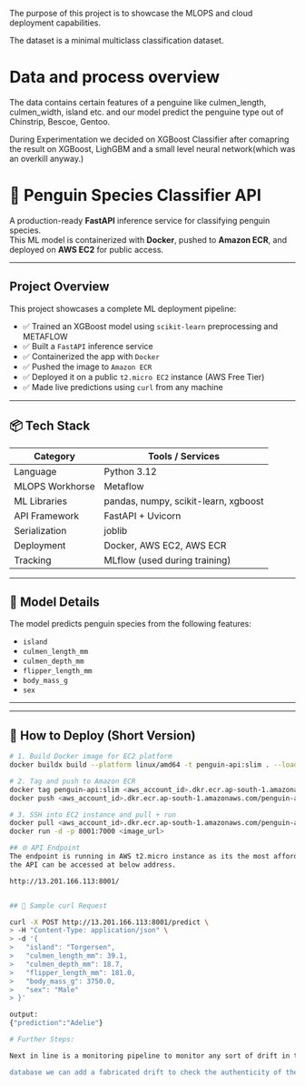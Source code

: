 The purpose of this project is to showcase the MLOPS and cloud deployment capabilities.

The dataset is a minimal multiclass classification dataset.

# Data and process overview 

The data contains certain features of a penguine like culmen_length, culmen_width, island etc. and our model 
predict the penguine type out of Chinstrip, Bescoe, Gentoo.

During Experimentation we decided on XGBoost Classifier after comapring the result on XGBoost, LighGBM 
and a small level neural network(which was an overkill anyway.) 

# 🐧 Penguin Species Classifier API

A production-ready **FastAPI** inference service for classifying penguin species.  
This ML model is containerized with **Docker**, pushed to **Amazon ECR**, and deployed on **AWS EC2** for public access.

---

## Project Overview

This project showcases a complete ML deployment pipeline:

- ✅ Trained an XGBoost model using `scikit-learn` preprocessing and METAFLOW 
- ✅ Built a `FastAPI` inference service
- ✅ Containerized the app with `Docker`
- ✅ Pushed the image to `Amazon ECR`
- ✅ Deployed it on a public `t2.micro EC2` instance (AWS Free Tier)
- ✅ Made live predictions using `curl` from any machine

---

## 📦 Tech Stack

| Category        | Tools / Services                     |
|----------------|---------------------------------------|
| Language        | Python 3.12   
| MLOPS Workhorse | Metaflow
| ML Libraries    | pandas, numpy, scikit-learn, xgboost |
| API Framework   | FastAPI + Uvicorn                    |
| Serialization   | joblib                               |
| Deployment      | Docker, AWS EC2, AWS ECR             |
| Tracking        | MLflow (used during training)        |


---

## 🧠 Model Details

The model predicts penguin species from the following features:

- `island`
- `culmen_length_mm`
- `culmen_depth_mm`
- `flipper_length_mm`
- `body_mass_g`
- `sex`

---


---

## 🔧 How to Deploy (Short Version)

```bash
# 1. Build Docker image for EC2 platform
docker buildx build --platform linux/amd64 -t penguin-api:slim . --load

# 2. Tag and push to Amazon ECR
docker tag penguin-api:slim <aws_account_id>.dkr.ecr.ap-south-1.amazonaws.com/penguin-api:slim
docker push <aws_account_id>.dkr.ecr.ap-south-1.amazonaws.com/penguin-api:slim

# 3. SSH into EC2 instance and pull + run
docker pull <aws_account_id>.dkr.ecr.ap-south-1.amazonaws.com/penguin-api:slim
docker run -d -p 8001:7000 <image_url>

## 🌐 API Endpoint
The endpoint is running in AWS t2.micro instance as its the most affordable and also enough for the project and dataset.
the API can be accessed at below address.

http://13.201.166.113:8001/


## 📮 Sample curl Request

curl -X POST http://13.201.166.113:8001/predict \
> -H "Content-Type: application/json" \
> -d '{
>   "island": "Torgersen",
>   "culmen_length_mm": 39.1,
>   "culmen_depth_mm": 18.7,
>   "flipper_length_mm": 181.0,
>   "body_mass_g": 3750.0,
>   "sex": "Male"
> }'

output: 
{"prediction":"Adelie"}

# Further Steps:

Next in line is a monitoring pipeline to monitor any sort of drift in the database. As it's a constant

database we can add a fabricated drift to check the authenticity of the the pipeline.
